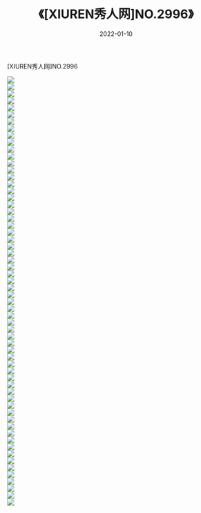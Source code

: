 ﻿---
layout: post
title:  《[XIUREN秀人网]NO.2996》
date:   2022-01-10
img: http://img.660000.xyz/Sharelink/秀人网/秀人网第03部分/[XIUREN秀人网]NO.2996/000.jpg
categories: [美女, 清纯, 唯美]
---

[XIUREN秀人网]NO.2996

 ![](http://img.660000.xyz/Sharelink/秀人网/秀人网第03部分/[XIUREN秀人网]NO.2996/001.jpg) <br>![](http://img.660000.xyz/Sharelink/秀人网/秀人网第03部分/[XIUREN秀人网]NO.2996/002.jpg) <br>![](http://img.660000.xyz/Sharelink/秀人网/秀人网第03部分/[XIUREN秀人网]NO.2996/003.jpg) <br>![](http://img.660000.xyz/Sharelink/秀人网/秀人网第03部分/[XIUREN秀人网]NO.2996/004.jpg) <br>![](http://img.660000.xyz/Sharelink/秀人网/秀人网第03部分/[XIUREN秀人网]NO.2996/005.jpg) <br>![](http://img.660000.xyz/Sharelink/秀人网/秀人网第03部分/[XIUREN秀人网]NO.2996/006.jpg) <br>![](http://img.660000.xyz/Sharelink/秀人网/秀人网第03部分/[XIUREN秀人网]NO.2996/007.jpg) <br>![](http://img.660000.xyz/Sharelink/秀人网/秀人网第03部分/[XIUREN秀人网]NO.2996/008.jpg) <br>![](http://img.660000.xyz/Sharelink/秀人网/秀人网第03部分/[XIUREN秀人网]NO.2996/009.jpg) <br>![](http://img.660000.xyz/Sharelink/秀人网/秀人网第03部分/[XIUREN秀人网]NO.2996/010.jpg) <br>![](http://img.660000.xyz/Sharelink/秀人网/秀人网第03部分/[XIUREN秀人网]NO.2996/011.jpg) <br>![](http://img.660000.xyz/Sharelink/秀人网/秀人网第03部分/[XIUREN秀人网]NO.2996/012.jpg) <br>![](http://img.660000.xyz/Sharelink/秀人网/秀人网第03部分/[XIUREN秀人网]NO.2996/013.jpg) <br>![](http://img.660000.xyz/Sharelink/秀人网/秀人网第03部分/[XIUREN秀人网]NO.2996/014.jpg) <br>![](http://img.660000.xyz/Sharelink/秀人网/秀人网第03部分/[XIUREN秀人网]NO.2996/015.jpg) <br>![](http://img.660000.xyz/Sharelink/秀人网/秀人网第03部分/[XIUREN秀人网]NO.2996/016.jpg) <br>![](http://img.660000.xyz/Sharelink/秀人网/秀人网第03部分/[XIUREN秀人网]NO.2996/017.jpg) <br>![](http://img.660000.xyz/Sharelink/秀人网/秀人网第03部分/[XIUREN秀人网]NO.2996/018.jpg) <br>![](http://img.660000.xyz/Sharelink/秀人网/秀人网第03部分/[XIUREN秀人网]NO.2996/019.jpg) <br>![](http://img.660000.xyz/Sharelink/秀人网/秀人网第03部分/[XIUREN秀人网]NO.2996/020.jpg) <br>![](http://img.660000.xyz/Sharelink/秀人网/秀人网第03部分/[XIUREN秀人网]NO.2996/021.jpg) <br>![](http://img.660000.xyz/Sharelink/秀人网/秀人网第03部分/[XIUREN秀人网]NO.2996/022.jpg) <br>![](http://img.660000.xyz/Sharelink/秀人网/秀人网第03部分/[XIUREN秀人网]NO.2996/023.jpg) <br>![](http://img.660000.xyz/Sharelink/秀人网/秀人网第03部分/[XIUREN秀人网]NO.2996/024.jpg) <br>![](http://img.660000.xyz/Sharelink/秀人网/秀人网第03部分/[XIUREN秀人网]NO.2996/025.jpg) <br>![](http://img.660000.xyz/Sharelink/秀人网/秀人网第03部分/[XIUREN秀人网]NO.2996/026.jpg) <br>![](http://img.660000.xyz/Sharelink/秀人网/秀人网第03部分/[XIUREN秀人网]NO.2996/027.jpg) <br>![](http://img.660000.xyz/Sharelink/秀人网/秀人网第03部分/[XIUREN秀人网]NO.2996/028.jpg) <br>![](http://img.660000.xyz/Sharelink/秀人网/秀人网第03部分/[XIUREN秀人网]NO.2996/029.jpg) <br>![](http://img.660000.xyz/Sharelink/秀人网/秀人网第03部分/[XIUREN秀人网]NO.2996/030.jpg) <br>![](http://img.660000.xyz/Sharelink/秀人网/秀人网第03部分/[XIUREN秀人网]NO.2996/031.jpg) <br>![](http://img.660000.xyz/Sharelink/秀人网/秀人网第03部分/[XIUREN秀人网]NO.2996/032.jpg) <br>![](http://img.660000.xyz/Sharelink/秀人网/秀人网第03部分/[XIUREN秀人网]NO.2996/033.jpg) <br>![](http://img.660000.xyz/Sharelink/秀人网/秀人网第03部分/[XIUREN秀人网]NO.2996/034.jpg) <br>![](http://img.660000.xyz/Sharelink/秀人网/秀人网第03部分/[XIUREN秀人网]NO.2996/035.jpg) <br>![](http://img.660000.xyz/Sharelink/秀人网/秀人网第03部分/[XIUREN秀人网]NO.2996/036.jpg) <br>![](http://img.660000.xyz/Sharelink/秀人网/秀人网第03部分/[XIUREN秀人网]NO.2996/037.jpg) <br>![](http://img.660000.xyz/Sharelink/秀人网/秀人网第03部分/[XIUREN秀人网]NO.2996/038.jpg) <br>![](http://img.660000.xyz/Sharelink/秀人网/秀人网第03部分/[XIUREN秀人网]NO.2996/039.jpg) <br>![](http://img.660000.xyz/Sharelink/秀人网/秀人网第03部分/[XIUREN秀人网]NO.2996/040.jpg) <br>![](http://img.660000.xyz/Sharelink/秀人网/秀人网第03部分/[XIUREN秀人网]NO.2996/041.jpg) <br>![](http://img.660000.xyz/Sharelink/秀人网/秀人网第03部分/[XIUREN秀人网]NO.2996/042.jpg) <br>![](http://img.660000.xyz/Sharelink/秀人网/秀人网第03部分/[XIUREN秀人网]NO.2996/043.jpg) <br>![](http://img.660000.xyz/Sharelink/秀人网/秀人网第03部分/[XIUREN秀人网]NO.2996/044.jpg) <br>![](http://img.660000.xyz/Sharelink/秀人网/秀人网第03部分/[XIUREN秀人网]NO.2996/045.jpg) <br>![](http://img.660000.xyz/Sharelink/秀人网/秀人网第03部分/[XIUREN秀人网]NO.2996/046.jpg) <br>![](http://img.660000.xyz/Sharelink/秀人网/秀人网第03部分/[XIUREN秀人网]NO.2996/047.jpg) <br>![](http://img.660000.xyz/Sharelink/秀人网/秀人网第03部分/[XIUREN秀人网]NO.2996/048.jpg) <br>![](http://img.660000.xyz/Sharelink/秀人网/秀人网第03部分/[XIUREN秀人网]NO.2996/049.jpg) <br>![](http://img.660000.xyz/Sharelink/秀人网/秀人网第03部分/[XIUREN秀人网]NO.2996/050.jpg) <br>![](http://img.660000.xyz/Sharelink/秀人网/秀人网第03部分/[XIUREN秀人网]NO.2996/051.jpg) <br>![](http://img.660000.xyz/Sharelink/秀人网/秀人网第03部分/[XIUREN秀人网]NO.2996/052.jpg) <br>![](http://img.660000.xyz/Sharelink/秀人网/秀人网第03部分/[XIUREN秀人网]NO.2996/053.jpg) <br>![](http://img.660000.xyz/Sharelink/秀人网/秀人网第03部分/[XIUREN秀人网]NO.2996/054.jpg) <br>![](http://img.660000.xyz/Sharelink/秀人网/秀人网第03部分/[XIUREN秀人网]NO.2996/055.jpg) <br>![](http://img.660000.xyz/Sharelink/秀人网/秀人网第03部分/[XIUREN秀人网]NO.2996/056.jpg) <br>![](http://img.660000.xyz/Sharelink/秀人网/秀人网第03部分/[XIUREN秀人网]NO.2996/057.jpg) <br>![](http://img.660000.xyz/Sharelink/秀人网/秀人网第03部分/[XIUREN秀人网]NO.2996/058.jpg) <br>![](http://img.660000.xyz/Sharelink/秀人网/秀人网第03部分/[XIUREN秀人网]NO.2996/059.jpg) <br>![](http://img.660000.xyz/Sharelink/秀人网/秀人网第03部分/[XIUREN秀人网]NO.2996/060.jpg) <br>![](http://img.660000.xyz/Sharelink/秀人网/秀人网第03部分/[XIUREN秀人网]NO.2996/061.jpg) <br>![](http://img.660000.xyz/Sharelink/秀人网/秀人网第03部分/[XIUREN秀人网]NO.2996/062.jpg) <br>